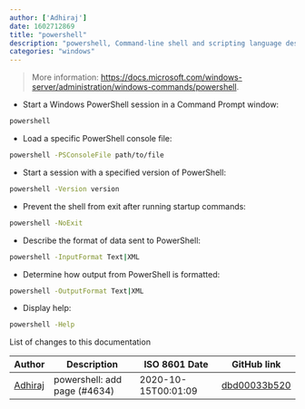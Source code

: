 ```yaml
---
author: ['Adhiraj']
date: 1602712869
title: "powershell"
description: "powershell, Command-line shell and scripting language designed especially for system administration."
categories: "windows"
---
```

> More information: <https://docs.microsoft.com/windows-server/administration/windows-commands/powershell>.

- Start a Windows PowerShell session in a Command Prompt window:

```bash
powershell
```

- Load a specific PowerShell console file:

```bash
powershell -PSConsoleFile path/to/file
```

- Start a session with a specified version of PowerShell:

```bash
powershell -Version version
```

- Prevent the shell from exit after running startup commands:

```bash
powershell -NoExit
```

- Describe the format of data sent to PowerShell:

```bash
powershell -InputFormat Text|XML
```

- Determine how output from PowerShell is formatted:

```bash
powershell -OutputFormat Text|XML
```

- Display help:

```bash
powershell -Help
```
List of changes to this documentation


Author | Description | ISO 8601 Date | GitHub link
------|-----|-----|-----
[Adhiraj](mailto:adhirajd007@gmail.com) | powershell: add page (#4634) | 2020-10-15T00:01:09 | [dbd00033b520](https://github.com/tldr-pages/tldr/commit/dbd00033b520d6e2b2398b3666e46a96306515b5)


